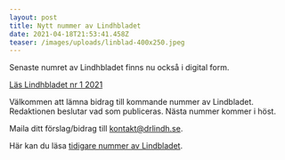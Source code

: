 ```yaml
---
layout: post
title: Nytt nummer av Lindhbladet
date: 2021-04-18T21:53:41.458Z
teaser: /images/uploads/linblad-400x250.jpeg
---
```

Senaste numret av Lindhbladet finns nu också i digital form.

[Läs Lindhbladet nr 1 2021](/images/uploads/Lindhbladet_1_2021_web.pdf)

Välkommen att lämna bidrag till kommande nummer av Lindbladet. Redaktionen beslutar vad som publiceras. Nästa nummer kommer i höst.

Maila ditt förslag/bidrag till kontakt@drlindh.se.

Här kan du läsa [tidigare nummer av Lindbladet](/for_medlemmar/lindhbladet).